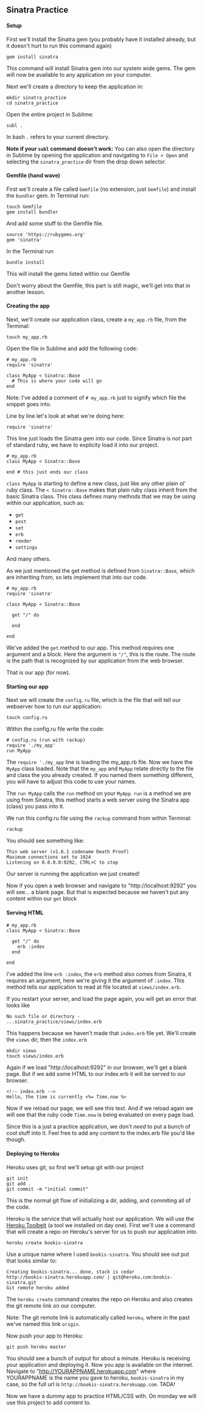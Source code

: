 ## Sinatra Practice

#### Setup

First we'll install the Sinatra gem (you probably have it installed already, but it doesn't hurt to run this command again)

    gem install sinatra
    
This command will install Sinatra gem into our system wide gems. The gem will now be available to any application on your computer. 

Next we'll create a directory to keep the application in:

    mkdir sinatra_practice
    cd sinatra_practice
    
Open the entire project in Sublime:
    
    subl .
    
In bash `.` refers to your current directory. 

**Note if your `subl` command doesn't work:** You can also open the directory in Sublime by opening the application and navigating to `File > Open` and selecting the `sinatra_practice` dir from the drop down selector.


#### Gemfile (hand wave)
First we'll create a file called `Gemfile` (no extension, just `Gemfile`) and install the `bundler` gem. In Terminal run:

    touch Gemfile
    gem install bundler
    
And add some stuff to the Gemfile file.

    source 'https://rubygems.org'
    gem 'sinatra'
    
In the Terminal run

    bundle install
    
This will install the gems listed within our Gemfile

Don't worry about the Gemfile, this part is still magic, we'll get into that in another lesson.

#### Creating the app
Next, we'll create our application class, create a `my_app.rb` file, from the Terminal:

    touch my_app.rb
    
Open the file in Sublime and add the following code:

    # my_app.rb
    require 'sinatra'

    class MyApp < Sinatra::Base
      # This is where your code will go
    end
    
Note: I've added a comment of `# my_app.rb` just to signify which file the snippet goes into.

Line by line let's look at what we're doing here:

    require 'sinatra'
    
This line just loads the Sinatra gem into our code. Since Sinatra is not part of standard ruby, we have to explicity load it into our project.

    # my_app.rb
    class MyApp < Sinatra::Base
    
    end # this just ends our class
    
`class MyApp` is starting to define a new class, just like any other plain ol' ruby class. The `< Sinatra::Base` makes that plain ruby class inherit from the basic Sinatra class. This class defines many methods that we may be using within our application, such as:

- `get`
- `post`
- `set`
- `erb`
- `render`
- `settings`

And many others.

As we just mentioned the get method is defined from `Sinatra::Base`, which are inheriting from, so lets implement that into our code.

    # my_app.rb
    require 'sinatra'

    class MyApp < Sinatra::Base

      get "/" do

      end

    end
    
We've added the `get` method to our app. This method requires one argument and a block. Here the argument is `"/"`, this is the route. The route is the path that is recognized by our application from the web browser.

That is our app (for now).

#### Starting our app

Next we will create the `config.ru` file, which is the file that will tell our webserver how to run our application:

    touch config.ru
    
Within the config.ru file write the code:

    # config.ru (run with rackup)
    require './my_app'
    run MyApp
    
The `require './my_app` line is loading the my_app.rb file. Now we have the `MyApp` class loaded. Note that the `my_app` and `MyApp` relate directly to the file and class the you already created. If you named them something different, you will have to adjust this code to use your names.

The `run MyApp` calls the `run` method on your `MyApp`. `run` is a method we are using from Sinatra, this method starts a web server using the Sinatra app (class) you pass into it.

We run this config.ru file using the `rackup` command from within Terminal:

    rackup
    
You should see something like:

    Thin web server (v1.6.1 codename Death Proof)
    Maximum connections set to 1024
    Listening on 0.0.0.0:9292, CTRL+C to stop
    
Our server is running the application we just created!

Now if you open a web browser and navigate to "http://localhost:9292" you will see... a blank page. But that is expected because we haven't put any content within our `get` block

#### Serving HTML

    # my_app.rb
    class MyApp < Sinatra::Base

      get "/" do
        erb :index
      end

    end
    
I've added the line `erb :index`, the `erb` method also comes from Sinatra, it requires an argument, here we're giving it the argument of `:index`. This method tells our application to read at file located at `views/index.erb`.

If you restart your server, and load the page again, you will get an error that looks like

    No such file or directory - 
    ...sinatra_practice/views/index.erb
    
This happens because we haven't made that `index.erb` file yet. We'll create the `views` dir, then the `index.erb`

    mkdir views
    touch views/index.erb
    
Again if we load "http://localhost:9292" in our browser, we'll get a blank page. But if we add some HTML to our index.erb it will be served to our browser.
  
    <!-- index.erb -->
    Hello, the time is currently <%= Time.now %>
    
Now if we reload our page, we will see this text. And if we reload again we will see that the ruby code `Time.now` is being evaluated on every page load.

Since this is a just a practice application, we don't *need* to put a bunch of cool stuff into it. Feel free to add any content to the index.erb file you'd like though.

#### Deploying to Heroku    

Heroku uses git, so first we'll setup git with our project

    git init
    git add .
    git commit -m "initial commit"
    
This is the normal git flow of initializing a dir, adding, and commiting all of the code. 

Heroku is the service that will actually host our application. We will use the [Heroku Toolbelt](https://toolbelt.heroku.com) (a tool we installed on day one). First we'll use a command that will create a repo on Heroku's server for us to push our application into.

    heroku create bookis-sinatra

Use a unique name where I used `bookis-sinatra`. You should see out put that looks similar to:

    Creating bookis-sinatra... done, stack is cedar
    http://bookis-sinatra.herokuapp.com/ | git@heroku.com:bookis-sinatra.git
    Git remote heroku added
    
The `heroku create` command creates the repo on Heroku and also creates the git remote link on our computer.
    
Note: The git remote link is automatically called `heroku`, where in the past we've named this link `origin`.

Now push your app to Heroku:

    git push heroku master
    
You should see a bunch of output for about a minute. Heroku is receiving your application and deploying it. Now you app is available on the internet. Navigate to "http://YOURAPPNAME.herokuapp.com" where YOURAPPNAME is the name you gave to heroku, `bookis-sinatra` in my case, so the full url is `http://bookis-sinatra.herokuapp.com`. TADA!

Now we have a dummy app to practice HTML/CSS with. On monday we will use this project to add content to. 
